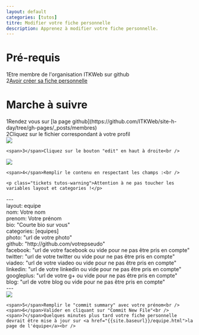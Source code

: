 ```yaml
---
layout: default
categories: [tutos]
titre: Modifier votre fiche personnelle
description: Apprenez à modifier votre fiche personnelle.
---
```

<h1 class="titre-rose specialfont">Pré-requis</h1>

<div class="regles">
<span>1</span>Etre membre de l'organisation ITKWeb sur github<br />
<span>2</span><a href="{{site.baseurl}}{% post_url tutos/2013-10-04-creer-fiche-membre%}">Avoir créer sa fiche personnelle</a>
</div>

<h1 class="titre-rose specialfont">Marche à suivre</h1>

<div class="regles">
	<span>1</span>Rendez vous sur [la page github](https://github.com/ITKWeb/site-h-day/tree/gh-pages/_posts/membres)<br />
	<span>2</span>Cliquez sur le fichier correspondant à votre profil<br />

<div class="text-center">
	<img class="img-large" src="{{site.baseurl}}/images/tutos/modifier_fiche_membre_1.png" />
</div>

	<span>3</span>Cliquez sur le bouton "edit" en haut à droite<br />

<div class="text-center">
	<img class="img-large" src="{{site.baseurl}}/images/tutos/modifier_fiche_membre_2.png" />
</div>

	<span>4</span>Remplir le contenu en respectant les champs :<br />

	<p class="tickets tutos-warning">Attention à ne pas toucher les variables layout et categories !</p>

<div class="tickets tutos-tickets">
	<div class="code">
		---<br />
		layout: equipe<br />
		nom: Votre nom<br />
		prenom: Votre prénom<br />
		bio: "Courte bio sur vous"<br />
		categories: [equipes]<br />
		photo: "url de votre photo"<br />
		github: "http://github.com/votrepseudo"<br />
		facebook: "url de votre facebook ou vide pour ne pas être pris en compte"<br />
		twitter: "url de votre twitter ou vide pour ne pas être pris en compte"<br />
		viadeo: "url de votre viadeo ou vide pour ne pas être pris en compte"<br />
		linkedin: "url de votre linkedin ou vide pour ne pas être pris en compte"<br />
		googleplus: "url de votre g+ ou vide pour ne pas être pris en compte"<br />
		blog: "url de votre blog ou vide pour ne pas être pris en compte"<br />
		---<br />
	</div>
</div>

<div class="text-center">
	<img class="img-large" src="{{site.baseurl}}/images/tutos/modifier_fiche_membre_3.png" />
</div>

	<span>5</span>Remplir le "commit summary" avec votre prénom<br />
	<span>6</span>Valider en cliquant sur "Commit New File"<br />
	<span>7</span>Quelques minutes plus tard votre fiche personnelle devrait être mise à jour sur <a href="{{site.baseurl}}/equipe.html">la page de l'équipe</a><br />

</div>